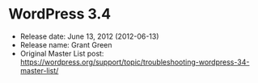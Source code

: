 # WordPress 3.4

- Release date: June 13, 2012 (2012-06-13)
- Release name: Grant Green
- Original Master List post: https://wordpress.org/support/topic/troubleshooting-wordpress-34-master-list/